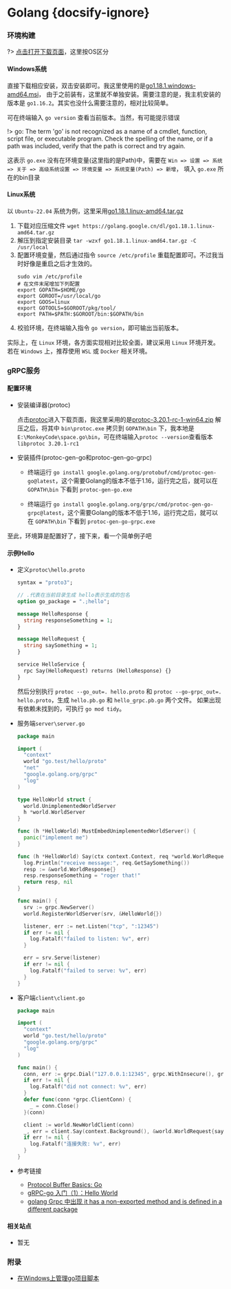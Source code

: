 # Golang {docsify-ignore}

### 环境构建
?> [点击打开下载页面](https://golang.google.cn/dl/)，这里按OS区分
#### Windows系统
直接下载相应安装，双击安装即可。我这里使用的是[go1.18.1.windows-amd64.msi](https://golang.google.cn/dl/go1.18.1.windows-amd64.msi)，
由于之前装有，这里就不单独安装。需要注意的是，我主机安装的版本是 `go1.16.2`。其实也没什么需要注意的，相对比较简单。

可在终端输入 `go version` 查看当前版本。当然，有可能提示错误

!> go: The term 'go' is not recognized as a name of a cmdlet, function, script file, or executable program.
Check the spelling of the name, or if a path was included, verify that the path is correct and try again.

这表示 `go.exe` 没有在环境变量(这里指的是Path)中，需要在 `Win => 设置 => 系统 => 关于 => 高级系统设置 => 环境变量 => 系统变量(Path) => 新增`，
填入 `go.exe` 所在的bin目录
#### Linux系统
以 `Ubuntu-22.04` 系统为例，这里采用[go1.18.1.linux-amd64.tar.gz](https://golang.google.cn/dl/go1.18.1.linux-amd64.tar.gz)
1. 下载对应压缩文件 `wget https://golang.google.cn/dl/go1.18.1.linux-amd64.tar.gz`
2. 解压到指定安装目录 `tar -wzxf go1.18.1.linux-amd64.tar.gz -C /usr/local`
3. 配置环境变量，然后通过指令 `source /etc/profile` 重载配置即可。不过我当时好像是重启之后才生效的。
   ```shell
   sudo vim /etc/profile
   # 在文件末尾增加下列配置
   export GOPATH=$HOME/go
   export GOROOT=/usr/local/go
   export GOOS=linux
   export GOTOOLS=$GOROOT/pkg/tool/
   export PATH=$PATH:$GOROOT/bin:$GOPATH/bin
   ```
4. 校验环境，在终端输入指令 `go version`，即可输出当前版本。

实际上，在 `Linux` 环境，各方面实现相对比较全面，建议采用 `Linux` 环境开发。若在 `Windows` 上，推荐使用 `WSL` 或 `Docker` 相关环境。

### gRPC服务

#### 配置环境
* 安装编译器(protoc)

    点击[protoc](https://github.com/protocolbuffers/protobuf/releases/)进入下载页面，我这里采用的是[protoc-3.20.1-rc-1-win64.zip](https://github.com/protocolbuffers/protobuf/releases/download/v3.20.1-rc1/protoc-3.20.1-rc-1-win64.zip)
    解压之后，将其中 `bin\protoc.exe` 拷贝到 `GOPATH\bin` 下，我本地是 `E:\MonkeyCode\space.go\bin`，可在终端输入`protoc --version`查看版本 `libprotoc 3.20.1-rc1`

* 安装插件(protoc-gen-go和protoc-gen-go-grpc)
    
    * 终端运行 `go install google.golang.org/protobuf/cmd/protoc-gen-go@latest`，这个需要Golang的版本不低于1.16，运行完之后，就可以在 `GOPATH\bin` 下看到 `protoc-gen-go.exe`

    * 终端运行 `go install google.golang.org/grpc/cmd/protoc-gen-go-grpc@latest`，这个需要Golang的版本不低于1.16，运行完之后，就可以在 `GOPATH\bin` 下看到 `protoc-gen-go-grpc.exe`

至此，环境算是配置好了，接下来，看一个简单例子吧

#### 示例Hello
  
* 定义`protoc\hello.proto`
  ```protobuf
  syntax = "proto3";

  // .代表在当前目录生成 hello表示生成的包名
  option go_package = ".;hello";
  
  message HelloResponse {
    string responseSomething = 1;
  }
  
  message HelloRequest {
    string saySomething = 1;
  }
  
  service HelloService {
    rpc Say(HelloRequest) returns (HelloResponse) {}
  }
  ```
  
  然后分别执行 `protoc --go_out=. hello.proto` 和 `protoc --go-grpc_out=. hello.proto`，生成 `hello.pb.go` 和 `hello_grpc.pb.go` 两个文件。
  如果出现有依赖未找到的，可执行 `go mod tidy`。

* 服务端`server\server.go`
  ```go
  package main

  import (
    "context"
    world "go.test/hello/proto"
    "net"
    "google.golang.org/grpc"
    "log"
  )
  
  type HelloWorld struct {
    world.UnimplementedWorldServer
    h *world.WorldServer
  }
  
  func (h *HelloWorld) MustEmbedUnimplementedWorldServer() {
    panic("implement me")
  }
  
  func (h *HelloWorld) Say(ctx context.Context, req *world.WorldRequest) (*world.WorldResponse, error) {
    log.Println("receive message:", req.GetSaySomething())
    resp := &world.WorldResponse{}
    resp.responseSomething = "roger that!"
    return resp, nil
  }
  
  func main() {
    srv := grpc.NewServer()
    world.RegisterWorldServer(srv, &HelloWorld{})
  
    listener, err := net.Listen("tcp", ":12345")
    if err != nil {
      log.Fatalf("failed to listen: %v", err)
    }
  
    err = srv.Serve(listener)
    if err != nil {
      log.Fatalf("failed to serve: %v", err)
    }
  }
  ```
  
* 客户端`client\client.go`
  ```go
  package main

  import (
    "context"
	world "go.test/hello/proto"
    "google.golang.org/grpc"
    "log"
  )
  
  func main() {
    conn, err := grpc.Dial("127.0.0.1:12345", grpc.WithInsecure(), grpc.WithBlock())
    if err != nil {
      log.Fatalf("did not connect: %v", err)
    }
    defer func(conn *grpc.ClientConn) {
      _ = conn.Close()
    }(conn)
  
    client := world.NewWorldClient(conn)
	_, err = client.Say(context.Background(), &world.WorldRequest{saySomething: "world"})
	if err != nil {
      log.Fatalf("连接失败: %v", err)
	}
  }
  ```
  
* 参考链接
  * [Protocol Buffer Basics: Go](https://developers.google.cn/protocol-buffers/docs/gotutorial) 
  * [gRPC-go 入门（1）：Hello World](https://blog.csdn.net/inet_ygssoftware/article/details/117608527)
  * [golang Grpc 中出现 it has a non-exported method and is defined in a different package](https://www.jianshu.com/p/d2c8fdd24b0f)

#### 相关站点
  * 暂无

### 附录
  * [在Windows上管理go项目脚本](/resources/win.go.pro.manage.bat ':ignore')

